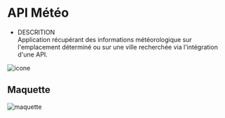 # API Météo
- DESCRITION \
Application récupérant des informations météorologique sur l'emplacement déterminé ou sur une ville recherchée via l'intégration d'une API.

![icone](https://user-images.githubusercontent.com/72151831/104051425-63967780-51e8-11eb-9e6e-8582d3ead120.png)

## Maquette

![maquette](https://user-images.githubusercontent.com/72151831/107120087-cf254080-688b-11eb-8c12-7600e3e063f4.png)
